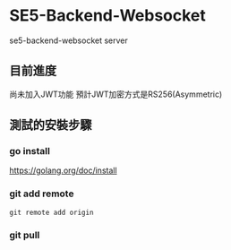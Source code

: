 # SE5-Backend-Websocket
se5-backend-websocket server


## 目前進度
尚未加入JWT功能 預計JWT加密方式是RS256(Asymmetric)

## 測試的安裝步驟
### go install
https://golang.org/doc/install

### git add remote
```
git remote add origin 
```

### git pull
